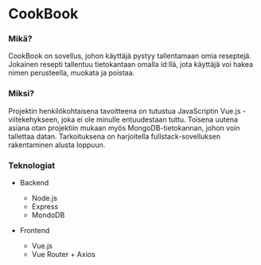 # CookBook

### Mikä?
CookBook on sovellus, johon käyttäjä pystyy tallentamaan omia reseptejä. Jokainen resepti tallentuu tietokantaan omalla id:llä, jota käyttäjä voi hakea nimen perusteella, muokata ja poistaa.

### Miksi?
Projektin henkilökohtaisena tavoitteena on tutustua JavaScriptin Vue.js -viitekehykseen, joka ei ole minulle entuudestaan tuttu. Toisena uutena asiana otan projektiin mukaan myös MongoDB-tietokannan, johon voin tallettaa datan. Tarkoituksena on harjoitella fullstack-sovelluksen rakentaminen alusta loppuun.

### Teknologiat
- Backend
  * Node.js
  * Express
  * MondoDB
  
- Frontend
  * Vue.js
  * Vue Router + Axios
